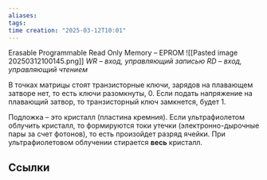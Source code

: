 ```yaml
---
aliases: 
tags: 
time creation: "2025-03-12T10:01"
---
```

Erasable Programmable Read Only Memory – EPROM
![[Pasted image 20250312100145.png]]
*WR – вход, управляющий записью 
RD – вход, управляющий чтением*

В точках матрицы стоят транзисторные ключи, зарядов на плавающем затворе нет, то есть ключи разомкнуты, 0. Если подать напряжение на плавающий затвор, то транзисторный ключ замкнется, будет 1. 

Подложка – это кристалл (пластина кремния). Если ультрафиолетом облучить кристалл, то формируются токи утечки (электронно-дырочные пары за счет фотонов), то есть произойдет разряд ячейки. При ультрафиолетовом облучении стирается **весь** кристалл.
## Ссылки
